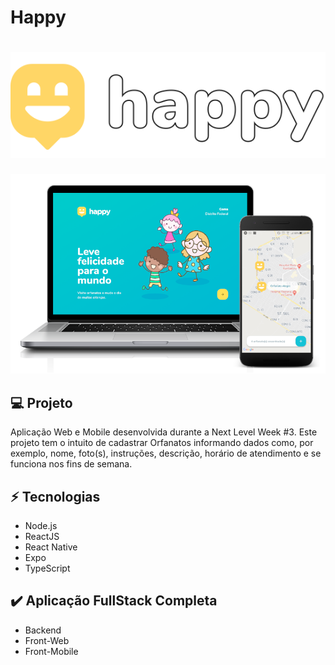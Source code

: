 # Happy

<h1 align="center">
  <img src="assets/Logo.svg" />
</h1>

<p align="center">
  <img src="assets/app-happy.png" />
</p>

## :computer: Projeto

Aplicação Web e Mobile desenvolvida durante a Next Level Week #3. Este projeto tem o intuito de cadastrar Orfanatos informando dados como, por exemplo, nome, foto(s), instruções, descrição, horário de atendimento e se funciona nos fins de semana.

## :zap: Tecnologias

* Node.js
* ReactJS
* React Native
* Expo
* TypeScript

## :heavy_check_mark: Aplicação FullStack Completa

* Backend
* Front-Web
* Front-Mobile

